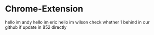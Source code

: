 # Chrome-Extension

hello im andy
hello im eric
hello im wilson
check whether 1 behind in our github if update in 852 directly

